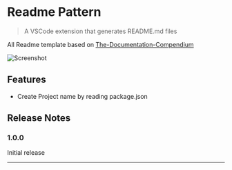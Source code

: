 # Readme Pattern

> A VSCode extension that generates README.md files

All Readme template based on [The-Documentation-Compendium](https://github.com/kylelobo/The-Documentation-Compendium)

![Screenshot](https://github.com/thomascsd/vscode-readme-pattern/blob/master/js01.gif)

## Features

* Create Project name by reading package.json

## Release Notes

### 1.0.0

Initial release

---
